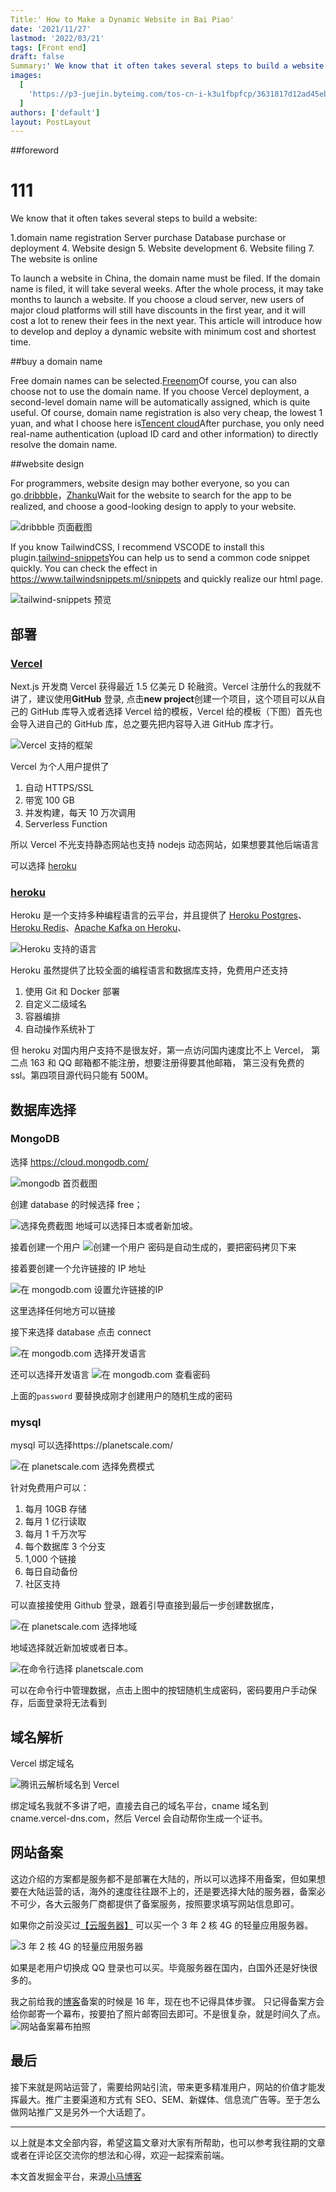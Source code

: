 ```yaml
---
Title:' How to Make a Dynamic Website in Bai Piao'
date: '2021/11/27'
lastmod: '2022/03/21'
tags: [Front end]
draft: false
Summary:' We know that it often takes several steps to build a website: domain name registration server purchase, database purchase or deployment, website design, website development, website filing and website online. This article will introduce how to develop and deploy a dynamic website with minimum cost and shortest time.'
images:
  [
    'https://p3-juejin.byteimg.com/tos-cn-i-k3u1fbpfcp/3631817d12ad45ebbf545cf2f2fb9b5e~tplv-k3u1fbpfcp-watermark.image?',
  ]
authors: ['default']
layout: PostLayout
---
```


##foreword
# 111
We know that it often takes several steps to build a website:

1.domain name registration
Server purchase
Database purchase or deployment
4. Website design
5. Website development
6. Website filing
7. The website is online

To launch a website in China, the domain name must be filed. If the domain name is filed, it will take several weeks. After the whole process, it may take months to launch a website. If you choose a cloud server, new users of major cloud platforms will still have discounts in the first year, and it will cost a lot to renew their fees in the next year. This article will introduce how to develop and deploy a dynamic website with minimum cost and shortest time.

##buy a domain name

Free domain names can be selected.[Freenom](https://www.freenom.com/zh/index.html?lang=zh)Of course, you can also choose not to use the domain name. If you choose Vercel deployment, a second-level domain name will be automatically assigned, which is quite useful. Of course, domain name registration is also very cheap, the lowest 1 yuan, and what I choose here is[Tencent cloud](https://cloud.tencent.com/act/double11?spread_hash_key=4ddf7c7810bc0cdc1b7f9c55ab432da1&cps_key=70b0df2059c36f5f53646bd8c2452f81)After purchase, you only need real-name authentication (upload ID card and other information) to directly resolve the domain name.

##website design

For programmers, website design may bother everyone, so you can go.[dribbble](https://dribbble.com/search/blog)，[Zhanku](https://www.zcool.com.cn/discover?cate=607&subCate=618)Wait for the website to search for the app to be realized, and choose a good-looking design to apply to your website.

![dribbble 页面截图](https://p9-juejin.byteimg.com/tos-cn-i-k3u1fbpfcp/dacf796f96c247e0817de644174ce05f~tplv-k3u1fbpfcp-watermark.image?)

If you know TailwindCSS, I recommend VSCODE to install this plugin.[tailwind-snippets](https://marketplace.visualstudio.com/items?itemName=Zarifprogrammer.tailwind-snippets)You can help us to send a common code snippet quickly. You can check the effect in https://www.tailwindsnippets.ml/snippets and quickly realize our html page.

![tailwind-snippets 预览](https://p1-juejin.byteimg.com/tos-cn-i-k3u1fbpfcp/05c93422411f4becb33077b652739c82~tplv-k3u1fbpfcp-watermark.image?)

## 部署

### [Vercel](https://vercel.com/)

Next.js 开发商 Vercel 获得最近 1.5 亿美元 D 轮融资。Vercel 注册什么的我就不讲了，建议使用**GitHub** 登录, 点击**new project**创建一个项目，这个项目可以从自己的 GitHub 库导入或者选择 Vercel 给的模板，Vercel 给的模板（下图）首先也会导入进自己的 GitHub 库，总之要先把内容导入进 GitHub 库才行。

![Vercel 支持的框架](https://p1-juejin.byteimg.com/tos-cn-i-k3u1fbpfcp/9d9e7480c89a4cc790189fd5d678b3ae~tplv-k3u1fbpfcp-watermark.image?)

Vercel 为个人用户提供了

1. 自动 HTTPS/SSL
2. 带宽 100 GB
3. 并发构建，每天 10 万次调用
4. Serverless Function

所以 Vercel 不光支持静态网站也支持 nodejs 动态网站，如果想要其他后端语言

可以选择 [heroku](https://www.heroku.com/)

### [heroku](https://www.heroku.com/)

Heroku 是一个支持多种编程语言的云平台，并且提供了 [Heroku Postgres](https://www.heroku.com/postgres)、[Heroku Redis](https://www.heroku.com/redis)、[Apache Kafka on Heroku](https://www.heroku.com/kafka)、

![Heroku 支持的语言](https://p9-juejin.byteimg.com/tos-cn-i-k3u1fbpfcp/5f602fdd8be142cabce77917b89dcbbd~tplv-k3u1fbpfcp-watermark.image?)

Heroku 虽然提供了比较全面的编程语言和数据库支持，免费用户还支持

1. 使用 Git 和 Docker 部署
1. 自定义二级域名
1. 容器编排
1. 自动操作系统补丁

但 heroku 对国内用户支持不是很友好，第一点访问国内速度比不上 Vercel， 第二点 163 和 QQ 邮箱都不能注册，想要注册得要其他邮箱， 第三没有免费的 ssl。第四项目源代码只能有 500M。

## 数据库选择

### MongoDB

选择 https://cloud.mongodb.com/

![mongodb 首页截图](https://p1-juejin.byteimg.com/tos-cn-i-k3u1fbpfcp/031963f343fb4dfd9096b7be79862dfe~tplv-k3u1fbpfcp-watermark.image?)

创建 database 的时候选择 free；

![选择免费截图](https://p1-juejin.byteimg.com/tos-cn-i-k3u1fbpfcp/b4acedb2cc1042788c6b32dd022a522c~tplv-k3u1fbpfcp-watermark.image?)
地域可以选择日本或者新加坡。

接着创建一个用户
![创建一个用户](https://p9-juejin.byteimg.com/tos-cn-i-k3u1fbpfcp/e08fcee9fb274db5b6faf5d1ea979915~tplv-k3u1fbpfcp-watermark.image?)
密码是自动生成的，要把密码拷贝下来

接着要创建一个允许链接的 IP 地址

![在 mongodb.com 设置允许链接的IP](https://p6-juejin.byteimg.com/tos-cn-i-k3u1fbpfcp/2f96074a0042456bb79c244a1153e6f7~tplv-k3u1fbpfcp-watermark.image?)

这里选择任何地方可以链接

接下来选择 database 点击 connect

![在 mongodb.com 选择开发语言](https://p3-juejin.byteimg.com/tos-cn-i-k3u1fbpfcp/9d3e21ff987e4b739c13bcaea7864dc0~tplv-k3u1fbpfcp-watermark.image?)

还可以选择开发语言
![在 mongodb.com 查看密码](https://p6-juejin.byteimg.com/tos-cn-i-k3u1fbpfcp/470cf2d7f8344a629ebf0da3498dfbd0~tplv-k3u1fbpfcp-watermark.image?)

上面的`password` 要替换成刚才创建用户的随机生成的密码

### mysql

mysql 可以选择https://planetscale.com/

![在 planetscale.com 选择免费模式](https://p6-juejin.byteimg.com/tos-cn-i-k3u1fbpfcp/f77c432c5486433c92bba74a32c54ae8~tplv-k3u1fbpfcp-watermark.image?)

针对免费用户可以：

1. 每月 10GB 存储
2. 每月 1 亿行读取
3. 每月 1 千万次写
4. 每个数据库 3 个分支
5. 1,000 个链接
6. 每日自动备份
7. 社区支持

可以直接接使用 Github 登录，跟着引导直接到最后一步创建数据库，

![在 planetscale.com 选择地域](https://p9-juejin.byteimg.com/tos-cn-i-k3u1fbpfcp/288c98e892ac43cb888e80b7020e4da1~tplv-k3u1fbpfcp-watermark.image?)

地域选择就近新加坡或者日本。

![在命令行选择 planetscale.com](https://p3-juejin.byteimg.com/tos-cn-i-k3u1fbpfcp/08cec11a167d4ccf83a83e967fe8d141~tplv-k3u1fbpfcp-watermark.image?)

可以在命令行中管理数据，点击上图中的按钮随机生成密码，密码要用户手动保存，后面登录将无法看到

## 域名解析

Vercel 绑定域名

![腾讯云解析域名到 Vercel](https://p1-juejin.byteimg.com/tos-cn-i-k3u1fbpfcp/b9f8a5543b8d4f5fa8dfa708c483588f~tplv-k3u1fbpfcp-watermark.image?)

绑定域名我就不多讲了吧，直接去自己的域名平台，cname 域名到 cname.vercel-dns.com，然后 Vercel 会自动帮你生成一个证书。

## 网站备案

这边介绍的方案都是服务都不是部署在大陆的，所以可以选择不用备案，但如果想要在大陆运营的话，海外的速度往往跟不上的，还是要选择大陆的服务器，备案必不可少，各大云服务厂商都提供了备案服务，按照要求填写网站信息即可。

如果你之前没买过[【云服务器】](https://cloud.tencent.com/act/cps/redirect?redirect=1575&cps_key=70b0df2059c36f5f53646bd8c2452f81&from=console) 可以买一个 3 年 2 核 4G 的轻量应用服务器。

![3 年 2 核 4G 的轻量应用服务器](https://p3-juejin.byteimg.com/tos-cn-i-k3u1fbpfcp/95b034115d314717a07263b3049e9f8f~tplv-k3u1fbpfcp-watermark.image?)

如果是老用户切换成 QQ 登录也可以买。毕竟服务器在国内，白国外还是好快很多的。

我之前给我的[博客](https://maqib.cn/)备案的时候是 16 年，现在也不记得具体步骤。
只记得备案方会给你邮寄一个幕布，按要拍了照片邮寄回去即可。不是很复杂，就是时间久了点。
![网站备案幕布拍照](https://p9-juejin.byteimg.com/tos-cn-i-k3u1fbpfcp/6c265ef8fbe44d53ac779518406b31d7~tplv-k3u1fbpfcp-watermark.image?)

## 最后

接下来就是网站运营了，需要给网站引流，带来更多精准用户，网站的价值才能发挥最大。推广主要渠道和方式有 SEO、SEM、新媒体、信息流广告等。至于怎么做网站推广又是另外一个大话题了。

---

以上就是本文全部内容，希望这篇文章对大家有所帮助，也可以参考我往期的文章或者在评论区交流你的想法和心得，欢迎一起探索前端。

本文首发掘金平台，来源[小马博客](https://maqib.cn/blog/how-to-deploy-a-dynamic-website-for-free)
